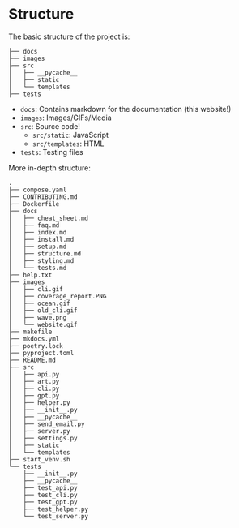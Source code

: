 # Structure

The basic structure of the project is:

```
├── docs
├── images
├── src
│   ├── __pycache__
│   ├── static
│   └── templates
├── tests
```

- `docs`: Contains markdown for the documentation (this website!)
- `images`: Images/GIFs/Media
- `src`: Source code!
    - `src/static`: JavaScript
    - `src/templates`: HTML
- `tests`: Testing files



More in-depth structure:

```
.
├── compose.yaml
├── CONTRIBUTING.md
├── Dockerfile
├── docs
│   ├── cheat_sheet.md
│   ├── faq.md
│   ├── index.md
│   ├── install.md
│   ├── setup.md
│   ├── structure.md
│   ├── styling.md
│   └── tests.md
├── help.txt
├── images
│   ├── cli.gif
│   ├── coverage_report.PNG
│   ├── ocean.gif
│   ├── old_cli.gif
│   ├── wave.png
│   └── website.gif
├── makefile
├── mkdocs.yml
├── poetry.lock
├── pyproject.toml
├── README.md
├── src
│   ├── api.py
│   ├── art.py
│   ├── cli.py
│   ├── gpt.py
│   ├── helper.py
│   ├── __init__.py
│   ├── __pycache__
│   ├── send_email.py
│   ├── server.py
│   ├── settings.py
│   ├── static
│   └── templates
├── start_venv.sh
└── tests
    ├── __init__.py
    ├── __pycache__
    ├── test_api.py
    ├── test_cli.py
    ├── test_gpt.py
    ├── test_helper.py
    └── test_server.py
```

